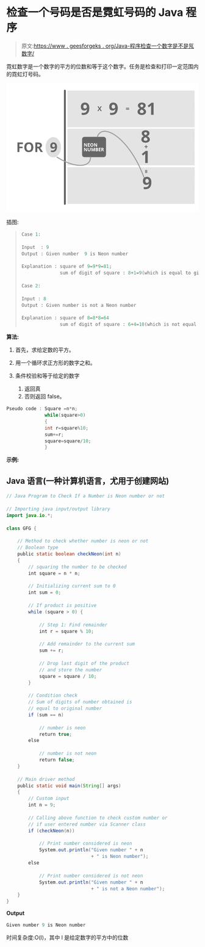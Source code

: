 # 检查一个号码是否是霓虹号码的 Java 程序

> 原文:[https://www . geesforgeks . org/Java-程序检查一个数字是不是氖数字/](https://www.geeksforgeeks.org/java-program-to-check-if-a-number-is-neon-number-or-not/)

霓虹数字是一个数字的平方的位数和等于这个数字。任务是检查和打印一定范围内的霓虹灯号码。

![](img/afb0f65b174883974be59d1faa6910e0.png)

插图:

> ```java
> Case 1:
> 
> Input  : 9
> Output : Given number  9 is Neon number
> 
> Explanation : square of 9=9*9=81;
>               sum of digit of square : 8+1=9(which is equal to given number)
> 
> Case 2:
> 
> Input : 8
> Output : Given number is not a Neon number
>  
> Explanation : square of 8=8*8=64
>               sum of digit of square : 6+4=10(which is not equal to given number)
> ```

**算法:**

1.  首先，求给定数的平方。
2.  用一个循环求正方形的数字之和。

3.  条件校验和等于给定的数字
    1.  返回真
    2.  否则返回 false。

```java
Pseudo code : Square =n*n;
              while(square>0)
              {
              int r=square%10;
              sum+=r;
              square=square/10;
              }
```

**示例:**

## Java 语言(一种计算机语言，尤用于创建网站)

```java
// Java Program to Check If a Number is Neon number or not

// Importing java input/output library
import java.io.*;

class GFG {

    // Method to check whether number is neon or not
    // Boolean type
    public static boolean checkNeon(int n)
    {
        // squaring the number to be checked
        int square = n * n;

        // Initializing current sum to 0
        int sum = 0;

        // If product is positive
        while (square > 0) {

            // Step 1: Find remainder
            int r = square % 10;

            // Add remainder to the current sum
            sum += r;

            // Drop last digit of the product
            // and store the number
            square = square / 10;
        }

        // Condition check
        // Sum of digits of number obtained is
        // equal to original number
        if (sum == n)

            // number is neon
            return true;
        else

            // number is not neon
            return false;
    }

    // Main driver method
    public static void main(String[] args)
    {
        // Custom input
        int n = 9;

        // Calling above function to check custom number or
        // if user entered number via Scanner class
        if (checkNeon(n))

            // Print number considered is neon
            System.out.println("Given number " + n
                               + " is Neon number");
        else

            // Print number considered is not neon
            System.out.println("Given number " + n
                               + " is not a Neon number");
    }
}
```

**Output**

```java
Given number 9 is Neon number
```

时间复杂度:O(l)，其中 l 是给定数字的平方中的位数